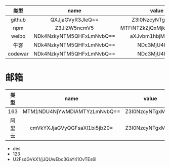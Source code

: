 |  类型   |           name           |          value           |
| :-----: | :----------------------: | :----------------------: |
| github  |     QXJjaGVyR3JleQ==     |     Z3I0NzcyNTgxMg==     |
|   npm   |       Z3JlZW5ncmV5       | MTFiNTZkZjQxMjk2NzI2YQ== |
|  weibo  | NDk4NzkyNTM5QHFxLmNvbQ== |     aXJvbm1hbjMwMDA=     |
|  牛客   | NDk4NzkyNTM5QHFxLmNvbQ== |       NDc3MjU4MTI=       |
| codewar | NDk4NzkyNTM5QHFxLmNvbQ== |       NDc3MjU4MTI=       |

# 邮箱

|  类型  |             name             |      value       |
| :----: | :--------------------------: | :--------------: |
|  163   | MTM1NDU4NjYwMDlAMTYzLmNvbQ== | Z3I0NzcyNTgxMg== |
| 阿里云 | cmVkYXJjaGVyQGFsaXl1bi5jb20= | Z3I0NzcyNTgxMg== |

- des
- 123
- U2FsdGVkX1/jJQUwEbc3GaY41OvTEs6l
